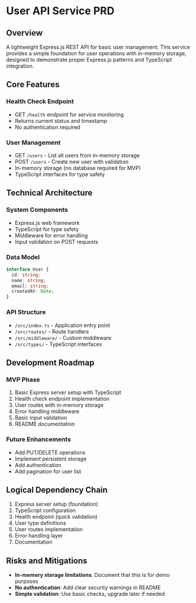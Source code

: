 # User API Service PRD

## Overview
A lightweight Express.js REST API for basic user management. This service provides a simple foundation for user operations with in-memory storage, designed to demonstrate proper Express.js patterns and TypeScript integration.

## Core Features

### Health Check Endpoint
- GET `/health` endpoint for service monitoring
- Returns current status and timestamp
- No authentication required

### User Management
- GET `/users` - List all users from in-memory storage
- POST `/users` - Create new user with validation
- In-memory storage (no database required for MVP)
- TypeScript interfaces for type safety

## Technical Architecture

### System Components
- Express.js web framework
- TypeScript for type safety
- Middleware for error handling
- Input validation on POST requests

### Data Model
```typescript
interface User {
  id: string;
  name: string;
  email: string;
  createdAt: Date;
}
```

### API Structure
- `/src/index.ts` - Application entry point
- `/src/routes/` - Route handlers
- `/src/middleware/` - Custom middleware
- `/src/types/` - TypeScript interfaces

## Development Roadmap

### MVP Phase
1. Basic Express server setup with TypeScript
2. Health check endpoint implementation
3. User routes with in-memory storage
4. Error handling middleware
5. Basic input validation
6. README documentation

### Future Enhancements
- Add PUT/DELETE operations
- Implement persistent storage
- Add authentication
- Add pagination for user list

## Logical Dependency Chain
1. Express server setup (foundation)
2. TypeScript configuration
3. Health endpoint (quick validation)
4. User type definitions
5. User routes implementation
6. Error handling layer
7. Documentation

## Risks and Mitigations
- **In-memory storage limitations**: Document that this is for demo purposes
- **No authentication**: Add clear security warnings in README
- **Simple validation**: Use basic checks, upgrade later if needed